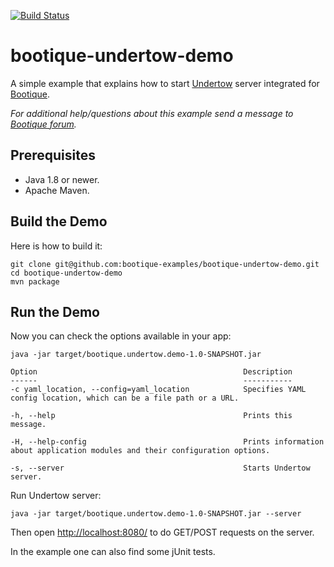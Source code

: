 [![Build Status](https://travis-ci.org/bootique-examples/bootique-undertow-demo.svg)](https://travis-ci.org/bootique-examples/bootique-undertow-demo)
# bootique-undertow-demo

A simple example that explains how to start [Undertow](https://undertow.io) server integrated for [Bootique](https://bootique.io). 

*For additional help/questions about this example send a message to
[Bootique forum](https://groups.google.com/forum/#!forum/bootique-user).*

## Prerequisites

* Java 1.8 or newer.
* Apache Maven.

## Build the Demo

Here is how to build it:

	git clone git@github.com:bootique-examples/bootique-undertow-demo.git
	cd bootique-undertow-demo
	mvn package

## Run the Demo

Now you can check the options available in your app:

    java -jar target/bootique.undertow.demo-1.0-SNAPSHOT.jar
    
    Option                                              Description
    ------                                              -----------    
    -c yaml_location, --config=yaml_location            Specifies YAML config location, which can be a file path or a URL.

    -h, --help                                          Prints this message.

    -H, --help-config                                   Prints information about application modules and their configuration options.

    -s, --server                                        Starts Undertow server. 
    
Run Undertow server:

    java -jar target/bootique.undertow.demo-1.0-SNAPSHOT.jar --server
    
Then open [http://localhost:8080/](http://localhost:8080/) to do GET/POST requests on the server.

In the example one can also find some jUnit tests.


    